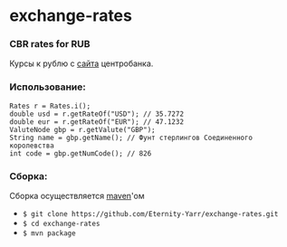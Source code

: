 exchange-rates
==============

### CBR rates for RUB

Курсы к рублю с [сайта](http://www.cbr.ru/scripts/XML_daily.asp) центробанка.

### Использование:
```
Rates r = Rates.i();
double usd = r.getRateOf("USD"); // 35.7272
double eur = r.getRateOf("EUR"); // 47.1232
ValuteNode gbp = r.getValute("GBP");
String name = gbp.getName(); // Фунт стерлингов Соединенного королевства
int code = gbp.getNumCode(); // 826
```

### Сборка:

Сборка осуществляется [maven](http://maven.apache.org/)'ом
* ```$ git clone https://github.com/Eternity-Yarr/exchange-rates.git```
* ```$ cd exchange-rates```
* ```$ mvn package```
